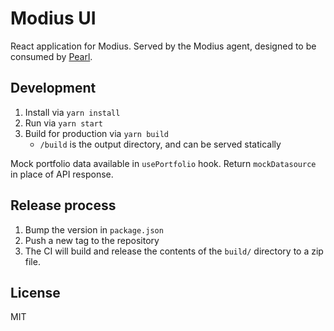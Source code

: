 # Modius UI

React application for Modius.
Served by the Modius agent, designed to be consumed by [Pearl](https://github.com/olas-operate-app).

## Development

1. Install via `yarn install`
2. Run via `yarn start`
3. Build for production via `yarn build`
    - `/build` is the output directory, and can be served statically

Mock portfolio data available in `usePortfolio` hook. Return `mockDatasource` in place of API response.

## Release process

1. Bump the version in `package.json`
2. Push a new tag to the repository
3. The CI will build and release the contents of the `build/` directory to a zip file.

## License
MIT
